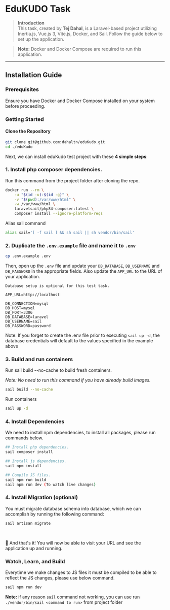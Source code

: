 # EduKUDO Task

> **Introduction**  
This task, created by **Tej Dahal**, is a Laravel-based project utilizing Inertia.js, Vue.js 3, Vite.js, Docker, and Sail. Follow the guide below to set up the application.

> **Note:** Docker and Docker Compose are required to run this application.

---

## Installation Guide

### Prerequisites
Ensure you have Docker and Docker Compose installed on your system before proceeding.



### Getting Started

#### Clone the Repository

```bash
git clone git@github.com:dahaltn/eduKudo.git
cd ./eduKudo

```
Next, we can install eduKudo test project with these **4 simple steps**:

### 1. Install php composer dependencies.

Run this command from the project folder after cloning the repo.

```bash
docker run --rm \
    -u "$(id -u):$(id -g)" \
    -v "$(pwd):/var/www/html" \
    -w /var/www/html \
    laravelsail/php84-composer:latest \
    composer install --ignore-platform-reqs
```
Alias sail command
```Bash
alias sail='[ -f sail ] && sh sail || sh vendor/bin/sail'
```

### 2. Duplicate the `.env.example` file and name it to `.env`

```Bash
cp .env.example .env
```

Then, open up the `.env` file and update your `DB_DATABASE`, `DB_USERNAME` and `DB_PASSWORD` in the appropriate fields. Also update the `APP_URL` to the URL of your application.

``` Database setup is optional for this test task. ```

```env
APP_URL=http://localhost

DB_CONNECTION=mysql
DB_HOST=mysql
DB_PORT=3306
DB_DATABASE=laravel
DB_USERNAME=sail
DB_PASSWORD=password
```

Note: If you forget to create the .env file prior to executing `sail up -d`, the database credentials will default to the values specified in the example above

### 3. Build and run containers

Run sail build --no-cache to build fresh containers.

*Note: No need to run this command if you have already build images.*

```bash
sail build --no-cache
```
Run containers
```bash
sail up -d
```

### 4. Install Dependencies

We need to install npm dependencies,  to install all packages, please run commands below.
```bash
## Install php dependencies.
sail composer install
```

```bash
## Install js dependencies.
sail npm install
```

```bash
## Compile JS files.
sail npm run build
sail npm run dev (To watch live changes)
```
### 4. Install Migration (optional)

You must migrate database schema into database, which we can accomplish by running the following command:
```php
sail artisan migrate
```
<br>

🎉 And that's it! You will now be able to visit your URL and see the application up and running.


### Watch, Learn, and Build

Everytime we make changes to JS files it must be compiled to be able to reflect the JS changes, please use below command.

```bash
sail npm run dev
```
**Note:** if any reason ``sail`` command not working, you can use run ``./vendor/bin/sail <command to run>`` from project folder 
